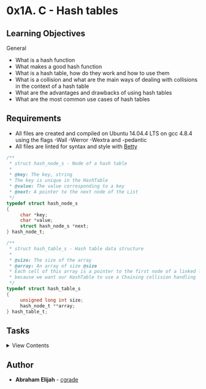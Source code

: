 # 0x1A. C - Hash tables

## Learning Objectives

General

- What is a hash function
- What makes a good hash function
- What is a hash table, how do they work and how to use them
- What is a collision and what are the main ways of dealing with collisions in the context of a hash table
- What are the advantages and drawbacks of using hash tables
- What are the most common use cases of hash tables

## Requirements

- All files are created and compiled on Ubuntu 14.04.4 LTS on gcc 4.8.4 using the flags -Wall -Werror -Wextra and -pedantic
- All files are linted for syntax and style with [Betty](https://github.com/holbertonschool/Betty)

```c
/**
 * struct hash_node_s - Node of a hash table
 *
 * @key: The key, string
 * The key is unique in the HashTable
 * @value: The value corresponding to a key
 * @next: A pointer to the next node of the List
 */
typedef struct hash_node_s
{
     char *key;
     char *value;
     struct hash_node_s *next;
} hash_node_t;

/**
 * struct hash_table_s - Hash table data structure
 *
 * @size: The size of the array
 * @array: An array of size @size
 * Each cell of this array is a pointer to the first node of a linked list,
 * because we want our HashTable to use a Chaining collision handling
 */
typedef struct hash_table_s
{
     unsigned long int size;
     hash_node_t **array;
} hash_table_t;
```

## Tasks

<details>
<summary>View Contents</summary>

### [0. >>> ht = {}](./0-hash_table_create.c)

- Write a function that creates a hash table.
  - Prototype: `hash_table_t *hash_table_create(unsigned long int size)`;
    - where size is the size of the array
  - Returns a pointer to the newly created hash table
  - If something went wrong, your function should return NULL

```
julien@ubuntu:~/0x1A. Hash tables$ cat 0-main.c
```

```c
#include <stdlib.h>
#include <string.h>
#include <stdio.h>
#include "hash_tables.h"

/**
 * main - check the code for Holberton School students.
 *
 * Return: Always EXIT_SUCCESS.
 */
int main(void)
{
    hash_table_t *ht;

    ht = hash_table_create(1024);
    printf("%p\n", (void *)ht);
    return (EXIT_SUCCESS);
}
```

```
julien@ubuntu:~/0x1A. Hash tables$ gcc -Wall -pedantic -Werror -Wextra 0-main.c 0-hash_table_create.c -o a
julien@ubuntu:~/0x1A. Hash tables$ ./a
0x238a010
julien@ubuntu:~/0x1A. Hash tables$ valgrind ./a
==7602== Memcheck, a memory error detector
==7602== Copyright (C) 2002-2013, and GNU GPL'd, by Julian Seward et al.
==7602== Using Valgrind-3.10.1 and LibVEX; rerun with -h for copyright info
==7602== Command: ./a
==7602==
0x51fc040
==7602==
==7602== HEAP SUMMARY:
==7602==     in use at exit: 8,208 bytes in 2 blocks
==7602==   total heap usage: 2 allocs, 0 frees, 8,208 bytes allocated
==7602==
==7602== LEAK SUMMARY:
==7602==    definitely lost: 16 bytes in 1 blocks
==7602==    indirectly lost: 8,192 bytes in 1 blocks
==7602==      possibly lost: 0 bytes in 0 blocks
==7602==    still reachable: 0 bytes in 0 blocks
==7602==         suppressed: 0 bytes in 0 blocks
==7602== Rerun with --leak-check=full to see details of leaked memory
==7602==
==7602== For counts of detected and suppressed errors, rerun with: -v
==7602== ERROR SUMMARY: 0 errors from 0 contexts (suppressed: 0 from 0)
```

### [1. djb2](./1-djb2.c)

- Write a hash function implementing the djb2 algorithm.
  - Prototype: `unsigned long int hash_djb2(const unsigned char *str)`;

```
julien@ubuntu:~/0x1A. Hash tables$ cat 1-djb2.c
```

```c
unsigned long int hash_djb2(const unsigned char *str)
{
    unsigned long int hash;
    int c;

    hash = 5381;
    while ((c = *str++))
    {
        hash = ((hash << 5) + hash) + c; /* hash * 33 + c */
    }
    return (hash);
}
```

```
julien@ubuntu:~/0x1A. Hash tables$
julien@ubuntu:~/0x1A. Hash tables$ cat 1-main.c
```

```c
#include <stdlib.h>
#include <string.h>
#include <stdio.h>
#include "hash_tables.h"

/**
 * main - check the code for Holberton School students.
 *
 * Return: Always EXIT_SUCCESS.
 */
int main(void)
{
    char *s;

    s = "cisfun";
    printf("%lu\n", hash_djb2((unsigned char *)s));
    s = "Don't forget to tweet today";
    printf("%lu\n", hash_djb2((unsigned char *)s));
    s = "98";
    printf("%lu\n", hash_djb2((unsigned char *)s));
    return (EXIT_SUCCESS);
}
```

```
julien@ubuntu:~/0x1A. Hash tables$ gcc -Wall -pedantic -Werror -Wextra 1-main.c 1-djb2.c -o b
julien@ubuntu:~/0x1A. Hash tables$ ./b
6953392314605
3749890792216096085
5861846
```

### [2. key -> index](./2-key_index.c)

- Write a function that gives you the index of a key.
  - Prototype: `unsigned long int key_index(const unsigned char *key, unsigned long int size)`;
    - where key is the key
    - and size is the size of the array of the hash table
  - This function should use the hash_djb2 function that you wrote earlier
  - Returns the index at which the key/value pair should be stored in the array of the hash table
  - You will have to use this hash function for all the next tasks

```
julien@ubuntu:~/0x1A. Hash tables$ cat 2-main.c
```

```c
#include <stdlib.h>
#include <string.h>
#include <stdio.h>
#include "hash_tables.h"

/**
 * main - check the code for Holberton School students.
 *
 * Return: Always EXIT_SUCCESS.
 */
int main(void)
{
    char *s;
    unsigned long int hash_table_array_size;

    hash_table_array_size = 1024;
    s = "cisfun";
    printf("%lu\n", hash_djb2((unsigned char *)s));
    printf("%lu\n", key_index((unsigned char *)s, hash_table_array_size));
    s = "Don't forget to tweet today";
    printf("%lu\n", hash_djb2((unsigned char *)s));
    printf("%lu\n", key_index((unsigned char *)s, hash_table_array_size));
    s = "98";
    printf("%lu\n", hash_djb2((unsigned char *)s));
    printf("%lu\n", key_index((unsigned char *)s, hash_table_array_size));
    return (EXIT_SUCCESS);
}
```

```
julien@ubuntu:~/0x1A. Hash tables$ gcc -Wall -pedantic -Werror -Wextra 2-main.c 1-djb2.c 2-key_index.c -o c
julien@ubuntu:~/0x1A. Hash tables$ ./c
6953392314605
237
3749890792216096085
341
5861846
470
```

### [3. >>> ht['betty'] = 'holberton'](./3-hash_table_set.c)

- Write a function that adds an element to the hash table.
  - Prototype: `int hash_table_set(hash_table_t *ht, const char *key, const char *value)`;
    - Where ht is the hash table you want to add or update the key/value to
    - key is the key. key can not be an empty string
    - and value is the value associated with the key. value must be duplicated. value can be an empty string
  - Returns: 1 if it succeeded, 0 otherwise
  - In case of collision, add the new node at the beginning of the list

```
julien@ubuntu:~/0x1A. Hash tables$ cat 3-main.c
```

```c
#include <stdlib.h>
#include <string.h>
#include <stdio.h>
#include "hash_tables.h"

/**
 * main - check the code for Holberton School students.
 *
 * Return: Always EXIT_SUCCESS.
 */
int main(void)
{
    hash_table_t *ht;

    ht = hash_table_create(1024);
    hash_table_set(ht, "betty", "holberton");
    return (EXIT_SUCCESS);
}
```

```
julien@ubuntu:~/0x1A. Hash tables$ gcc -Wall -pedantic -Werror -Wextra 3-main.c 0-hash_table_create.c 1-djb2.c 2-key_index.c 3-hash_table_set.c -o d
```

### [4. >>> ht['betty']](./4-hash_table_get.c)

- Write a function that retrieves a value associated with a key.
  - Write a function that retrieves a value associated with a key.
  - Prototype: `char *hash_table_get(const hash_table_t *ht, const char *key)`;
    - where ht is the hash table you want to look into
    - and key is the key you are looking for
  - Returns the value associated with the element, or NULL if key couldn’t be found

```
julien@ubuntu:~/0x1A. Hash tables$ cat 4-main.c
```

```c
#include <stdlib.h>
#include <string.h>
#include <stdio.h>
#include "hash_tables.h"

/**
 * main - check the code for Holberton School students.
 *
 * Return: Always EXIT_SUCCESS.
 */
int main(void)
{
    hash_table_t *ht;
    char *value;

    ht = hash_table_create(1024);
    hash_table_set(ht, "c", "fun");
    hash_table_set(ht, "python", "awesome");
    hash_table_set(ht, "Jennie", "and Jay love asm");
    hash_table_set(ht, "N", "queens");
    hash_table_set(ht, "Asterix", "Obelix");
    hash_table_set(ht, "Betty", "Holberton");
    hash_table_set(ht, "98", "Battery Street");
    hash_table_set(ht, "c", "isfun");

    value = hash_table_get(ht, "python");
    printf("%s:%s\n", "python", value);
    value = hash_table_get(ht, "Jennie");
    printf("%s:%s\n", "Jennie", value);
    value = hash_table_get(ht, "N");
    printf("%s:%s\n", "N", value);
    value = hash_table_get(ht, "Asterix");
    printf("%s:%s\n", "Asterix", value);
    value = hash_table_get(ht, "Betty");
    printf("%s:%s\n", "Betty", value);
    value = hash_table_get(ht, "98");
    printf("%s:%s\n", "98", value);
    value = hash_table_get(ht, "c");
    printf("%s:%s\n", "c", value);
    value = hash_table_get(ht, "javascript");
    printf("%s:%s\n", "javascript", value);
    return (EXIT_SUCCESS);
}
```

```
julien@ubuntu:~/0x1A. Hash tables$ gcc -Wall -pedantic -Werror -Wextra 4-main.c 0-hash_table_create.c 1-djb2.c 2-key_index.c 3-hash_table_set.c 4-hash_table_get.c -o e
julien@ubuntu:~/0x1A. Hash tables$ ./e
python:awesome
Jennie:and Jay love asm
N:queens
Asterix:Obelix
Betty:Holberton
98:Battery Street
c:isfun
javascript:(null)
```

### [5. >>> print(ht)](./5-hash_table_print.c)

- Write a function that prints a hash table.
  - Prototype: `void hash_table_print(const hash_table_t *ht)`;
    - where ht is the hash table
  - You should print the key/value in the order that they appear in the array of hash table
    - Order: array, list
  - Format: see example
  - If ht is NULL, don’t print anything

```
julien@ubuntu:~/0x1A. Hash tables$ cat 5-main.c
```

```c
#include <stdlib.h>
#include <string.h>
#include <stdio.h>
#include "hash_tables.h"

/**
 * main - check the code for Holberton School students.
 *
 * Return: Always EXIT_SUCCESS.
 */
int main(void)
{
    hash_table_t *ht;

    ht = hash_table_create(1024);
    hash_table_print(ht);
    hash_table_set(ht, "c", "fun");
    hash_table_set(ht, "python", "awesome");
    hash_table_set(ht, "Jennie", "and Jay love asm");
    hash_table_set(ht, "N", "queens");
    hash_table_set(ht, "Asterix", "Obelix");
    hash_table_set(ht, "Betty", "Holberton");
    hash_table_set(ht, "98", "Battery Street");
    hash_table_print(ht);
    return (EXIT_SUCCESS);
}
```

```
julien@ubuntu:~/0x1A. Hash tables$ gcc -Wall -pedantic -Werror -Wextra 5-main.c 0-hash_table_create.c 1-djb2.c 2-key_index.c 3-hash_table_set.c 4-hash_table_get.c 5-hash_table_print.c -o f
julien@ubuntu:~/0x1A. Hash tables$ ./f
{}
{'Betty': 'Holberton', 'python': 'awesome', 'Jennie': 'and Jay love asm', '98': 'Battery Street', 'N': 'queens', 'c': 'fun', 'Asterix': 'Obelix'}
```

### [6. >>> del ht](./6-hash_table_delete.c)

- Write a function that deletes a hash table.
  - Prototype: `void hash_table_delete(hash_table_t *ht)`;
    - where ht is the hash table

```
julien@ubuntu:~/0x1A. Hash tables$ cat 6-main.c
```

```c
#include <stdlib.h>
#include <string.h>
#include <stdio.h>
#include "hash_tables.h"

/**
 * main - check the code for Holberton School students.
 *
 * Return: Always EXIT_SUCCESS.
 */
int main(void)
{
    hash_table_t *ht;
    char *key;
    char *value;

    ht = hash_table_create(1024);
    hash_table_set(ht, "c", "fun");
    hash_table_set(ht, "python", "awesome");
    hash_table_set(ht, "Jennie", "and Jay love asm");
    hash_table_set(ht, "N", "queens");
    hash_table_set(ht, "Asterix", "Obelix");
    hash_table_set(ht, "Betty", "Holberton");
    hash_table_set(ht, "98", "Battery Streetz");
    key = strdup("Tim");
    value = strdup("Britton");
    hash_table_set(ht, key, value);
    key[0] = '\0';
    value[0] = '\0';
    free(key);
    free(value);
    hash_table_set(ht, "98", "Battery Street");
    hash_table_set(ht, "hetairas", "Jennie");
    hash_table_set(ht, "hetairas", "Jennie Z");
    hash_table_set(ht, "mentioner", "Jennie");
    hash_table_set(ht, "hetairas", "Jennie Z Chu");
    hash_table_print(ht);
    hash_table_delete(ht);
    return (EXIT_SUCCESS);
}
```

```
julien@ubuntu:~/0x1A. Hash tables$ gcc -Wall -pedantic -Werror -Wextra 6-main.c 0-hash_table_create.c 1-djb2.c 2-key_index.c 3-hash_table_set.c 4-hash_table_get.c 5-hash_table_print.c 6-hash_table_delete.c -o g
julien@ubuntu:~/0x1A. Hash tables$ valgrind ./g
==6621== Memcheck, a memory error detector
==6621== Copyright (C) 2002-2013, and GNU GPL'd, by Julian Seward et al.
==6621== Using Valgrind-3.10.1 and LibVEX; rerun with -h for copyright info
==6621== Command: ./g
==6621==
{'Betty': 'Holberton', 'mentioner': 'Jennie', 'hetairas': 'Jennie Z Chu', 'python': 'awesome', 'Jennie': 'and Jay love asm', '98': 'Battery Street', 'N': 'queens', 'c': 'fun', 'Tim': 'Britton', 'Asterix': 'Obelix'}
==6621==
==6621== HEAP SUMMARY:
==6621==     in use at exit: 0 bytes in 0 blocks
==6621==   total heap usage: 37 allocs, 37 frees, 8,646 bytes allocated
==6621==
==6621== All heap blocks were freed -- no leaks are possible
==6621==
==6621== For counts of detected and suppressed errors, rerun with: -v
==6621== ERROR SUMMARY: 0 errors from 0 contexts (suppressed: 0 from 0)
```

### [7. \$ht['Betty'] = 'Holberton'](./100-sorted_hash_table.c)

- In PHP, hash tables are ordered. Wait… WAT? How is this even possible?
- Use these data structures:

```c
/**
 * struct shash_node_s - Node of a sorted hash table
 *
 * @key: The key, string
 * The key is unique in the HashTable
 * @value: The value corresponding to a key
 * @next: A pointer to the next node of the List
 * @sprev: A pointer to the previous element of the sorted linked list
 * @snext: A pointer to the next element of the sorted linked list
 */
typedef struct shash_node_s
{
     char *key;
     char *value;
     struct shash_node_s *next;
     struct shash_node_s *sprev;
     struct shash_node_s *snext;
} shash_node_t;

/**
 * struct shash_table_s - Sorted hash table data structure
 *
 * @size: The size of the array
 * @array: An array of size @size
 * Each cell of this array is a pointer to the first node of a linked list,
 * because we want our HashTable to use a Chaining collision handling
 * @shead: A pointer to the first element of the sorted linked list
 * @stail: A pointer to the last element of the sorted linked list
 */
typedef struct shash_table_s
{
     unsigned long int size;
     shash_node_t **array;
     shash_node_t *shead;
     shash_node_t *stail;
} shash_table_t;
```

- Rewrite the previous functions using these data structures:
  - `shash_table_t *shash_table_create(unsigned long int size)`;
  - `int shash_table_set(shash_table_t *ht, const char *key, const char *value)`;
    - The key/value pair should be inserted in the sorted list at the right place
    - Note that here we do not want to do exactly like PHP: we want to create a sorted linked list, by key (sorted on ASCII value), that we can print by traversing it. See example.
  - `char *shash_table_get(const shash_table_t *ht, const char *key)`;
  - `void shash_table_print(const shash_table_t *ht)`;
    - Should print the hash table using the sorted linked list
  - `void shash_table_print_rev(const shash_table_t *ht)`;
    - Should print the hash tables key/value pairs in reverse order using the sorted linked list
  - `void shash_table_delete(shash_table_t *ht)`;
  - You are allowed to have more than 5 functions in your file

```
julien@ubuntu:~/0x1A. Hash tables$ cat 100-main.c
```

```c
#include <stdlib.h>
#include <string.h>
#include <stdio.h>
#include "hash_tables.h"

/**
 * main - check the code for Holberton School students.
 *
 * Return: Always EXIT_SUCCESS.
 */
int main(void)
{
    shash_table_t *ht;

    ht = shash_table_create(1024);
    shash_table_set(ht, "y", "0");
    shash_table_print(ht);
    shash_table_set(ht, "j", "1");
    shash_table_print(ht);
    shash_table_set(ht, "c", "2");
    shash_table_print(ht);
    shash_table_set(ht, "b", "3");
    shash_table_print(ht);
    shash_table_set(ht, "z", "4");
    shash_table_print(ht);
    shash_table_set(ht, "n", "5");
    shash_table_print(ht);
    shash_table_set(ht, "a", "6");
    shash_table_print(ht);
    shash_table_set(ht, "m", "7");
    shash_table_print(ht);
    shash_table_print_rev(ht);
        shash_table_delete(ht);
    return (EXIT_SUCCESS);
}
```

```
julien@ubuntu:~/0x1A. Hash tables$ gcc -Wall -pedantic -Werror -Wextra 100-main.c 100-sorted_hash_table.c 1-djb2.c 2-key_index.c -o sht
julien@ubuntu:~/0x1A. Hash tables$ ./sht
{'y': '0'}
{'j': '1', 'y': '0'}
{'c': '2', 'j': '1', 'y': '0'}
{'b': '3', 'c': '2', 'j': '1', 'y': '0'}
{'b': '3', 'c': '2', 'j': '1', 'y': '0', 'z': '4'}
{'b': '3', 'c': '2', 'j': '1', 'n': '5', 'y': '0', 'z': '4'}
{'a': '6', 'b': '3', 'c': '2', 'j': '1', 'n': '5', 'y': '0', 'z': '4'}
{'a': '6', 'b': '3', 'c': '2', 'j': '1', 'm': '7', 'n': '5', 'y': '0', 'z': '4'}
{'z': '4', 'y': '0', 'n': '5', 'm': '7', 'j': '1', 'c': '2', 'b': '3', 'a': '6'}
```

</details>

## Author
* **Abraham Elijah** - [cgrade](https://github.com/cgrade)
